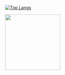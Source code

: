 [![Top Langs](https://github-readme-stats.vercel.app/api/top-langs/?username=anuraghazra&hide_progress=true)](https://github.com/anuraghazra/github-readme-stats)

<img height="180em" src="https://github-readme-stats.vercel.app/api?username=p0t4t0sandwich&show_icons=true&hide_border=true&&count_private=true&include_all_commits=true" />
<!--START_SECTION:waka-->
<!--END_SECTION:waka-->
